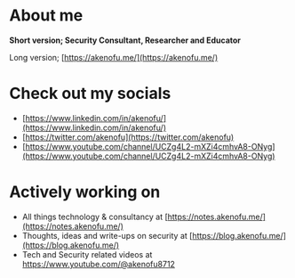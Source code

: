 # About me
**Short version; Security Consultant, Researcher and Educator**

Long version; [https://akenofu.me/](https://akenofu.me/)

# Check out my socials
- [https://www.linkedin.com/in/akenofu/](https://www.linkedin.com/in/akenofu/)
- [https://twitter.com/akenofu](https://twitter.com/akenofu)
- [https://www.youtube.com/channel/UCZg4L2-mXZi4cmhvA8-ONyg](https://www.youtube.com/channel/UCZg4L2-mXZi4cmhvA8-ONyg)

# Actively working on
- All things technology & consultancy at [https://notes.akenofu.me/](https://notes.akenofu.me/)
- Thoughts, ideas and write-ups on security at [https://blog.akenofu.me/](https://blog.akenofu.me/)
- Tech and Security related videos at https://www.youtube.com/@akenofu8712